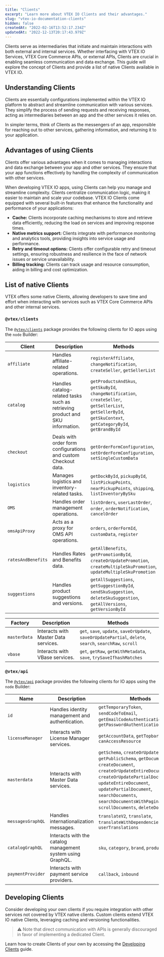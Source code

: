 ```yaml
---
title: "Clients"
excerpt: "Learn more about VTEX IO Clients and their advantages."
slug: "vtex-io-documentation-clients"
hidden: false
createdAt: "2022-02-16T13:52:17.234Z"
updatedAt: "2022-12-13T20:17:43.979Z"
---
```


Clients serve as intermediaries that initiate and maintain interactions with both external and internal services. Whether interfacing with VTEX IO Services, VTEX Core Commerce APIs, or external APIs, Clients are crucial in enabling seamless communication and data exchange. This guide will explore the concept of Clients and provide a list of native Clients available in VTEX IO.

## Understanding Clients

Clients are essentially configurations implemented within the VTEX IO platform to abstract and streamline communication with various services. They simplify the process of sending requests and receiving responses, acting as intermediaries between an app and the other services it relies on.

In simpler terms, think of Clients as the messengers of an app, responsible for reaching out to other services, gathering information, and returning it to your application.

## Advantages of using Clients

Clients offer various advantages when it comes to managing interactions and data exchange between your app and other services. They ensure that your app functions effectively by handling the complexity of communication with other services.

When developing VTEX IO apps, using Clients can help you manage and streamline complexity. Clients centralize communication logic, making it easier to maintain and scale your codebase. VTEX IO Clients come equipped with several built-in features that enhance the functionality and performance of your applications:

- **Cache:** Clients incorporate caching mechanisms to store and retrieve data efficiently, reducing the load on services and improving response times.
- **Native metrics support:** Clients integrate with performance monitoring and analytics tools, providing insights into service usage and performance.
- **Retry and timeout options:** Clients offer configurable retry and timeout settings, ensuring robustness and resilience in the face of network issues or service unavailability.
- **Billing tracking:** Clients can track usage and resource consumption, aiding in billing and cost optimization.

## List of native Clients

VTEX offers some native Clients, allowing developers to save time and effort when interacting with services such as VTEX Core Commerce APIs and other internal services.

### `@vtex/clients`

The [`@vtex/clients`](https://github.com/vtex/io-clients) package provides the following clients for IO apps using the `node` Builder:

| Client             | Description | Methods                                                                                                                                                        |
| ------------------ | ----------- | -------------------------------------------------------------------------------------------------------------------------------------------------------------- |
| `affiliate`        | Handles affiliate-related operations. | `registerAffiliate`, `changeNotification`, `createSeller`, `getSellerList`                                                                                     |
| `catalog`          | Handles catalog-related tasks such as retrieving product and SKU information. | `getProductsAndSkus`, `getSkuById`, `changeNotification`, `createSeller`, `getSellerList`, `getSellerById`, `getSkuContext`, `getCategoryById`, `getBrandById` |
| `checkout`         | Deals with order form configurations and custom Checkout data. | `getOrderFormConfiguration`, `setOrderFormConfiguration`, `setSingleCustomData`                                                                                |
| `logistics`        | Manages logistics and inventory-related tasks. | `getDockById`, `pickupById`, `listPickupPoints`, `nearPickupPoints`, `shipping`, `listInventoryBySku`                                                          |
| `OMS`              | Handles order management operations. | `listOrders`, `userLastOrder`, `order`, `orderNotification`, `cancelOrder`                                                                                     |
| `omsApiProxy`      | Acts as a proxy for OMS API operations. | `orders`, `orderFormId`, `customData`, `register`                                                                                                              |
| `ratesAndBenefits` | Handles Rates and Benefits data. | `getAllBenefits`, `getPromotionById`, `createOrUpdatePromotion`, `createMultipleSkuPromotion`, `updateMultipleSkuPromotion`                                    |
| `suggestions`      | Handles product suggestions and versions. | `getAllSuggestions`, `getSuggestionById`, `sendSkuSuggestion`, `deleteSkuSuggestion`, `getAllVersions`, `getVersionById`                                       |

| Factory      | Description                          | Methods                                                                                                   |
| ------------ | ------------------------------------ | --------------------------------------------------------------------------------------------------------- |
| `masterData` | Interacts with Master Data services. | `get`, `save`, `update`, `saveOrUpdate`, `saveOrUpdatePartial`, `delete`, `search`, `searchRaw`, `scroll` |
| `vbase`      | Interacts with VBase services.       | `get`, `getRaw`, `getWithMetadata`, `save`, `trySaveIfhashMatches`                                        |

### `@vtex/api`

The [`@vtex/api`](https://github.com/vtex/node-vtex-api/blob/master/src/clients/IOClients.ts#L15) package provides the following clients for IO apps using the `node` Builder:

| Name              | Description                                                 | Methods                                                                                                                                                                                                                                                                                                |
| ----------------- | ----------------------------------------------------------- | ------------------------------------------------------------------------------------------------------------------------------------------------------------------------------------------------------------------------------------------------------------------------------------------------------ |
| `id`              | Handles identity management and authentication.             | `getTemporaryToken`, `sendCodeToEmail`, `getEmailCodeAuthenticationToken`, `getPasswordAuthenticationToken`                                                                                                                                                                                            |
| `licenseManager`  | Interacts with License Manager services.                                      | `getAccountData`, `getTopbarData`, `canAccessResource` |
| `masterdata`      | Interacts with Master Data services.                        | `getSchema`, `createOrUpdateSchema`, `getPublicSchema`, `getDocument`, `createDocument`, `createOrUpdateEntireDocument`, `createOrUpdatePartialDocument`, `updateEntireDocument`, `updatePartialDocument`, `searchDocuments`, `searchDocumentsWithPaginationInfo`, `scrollDocuments`, `deleteDocument` |
| `messagesGraphQL` | Handles internationalization messages.                      | `translateV2`, `translate`, `translateWithDependencies`, `saveV2`, `userTranslations`                                                                                                                                                                                                                  |
| `catalogGraphQL`  | Interacts with the catalog management system using GraphQL. | `sku`, `category`, `brand`, `product`                                                                                                                                                                                                                                                                  |
| `paymentProvider` | Interacts with payment service providers.                   | `callback`, `inbound`                                                                                                                                                                                                                                                                                  |

## Developing Clients

Consider developing your own clients if you require integration with other services not covered by VTEX native clients. Custom clients extend VTEX IO native Clients, leveraging caching and versioning functionalities.

> ⚠️ Note that direct communication with APIs is generally discouraged in favor of implementing a dedicated Client.

Learn how to create Clients of your own by accessing the [Developing Clients](https://developers.vtex.com/docs/guides/vtex-io-documentation-how-to-create-and-use-clients) guide.

